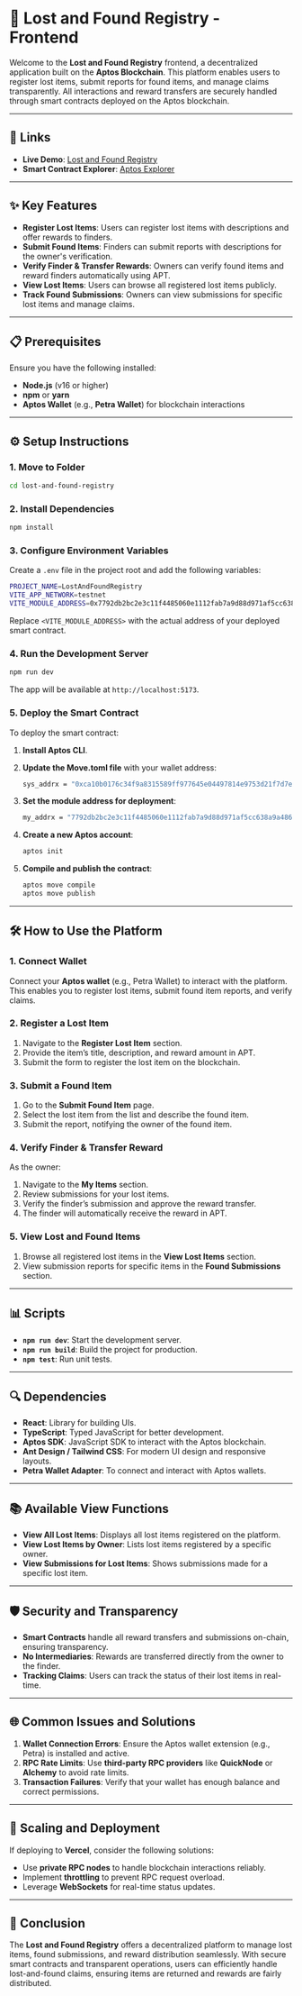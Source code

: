 # 🚀 Lost and Found Registry - Frontend

Welcome to the **Lost and Found Registry** frontend, a decentralized application built on the **Aptos Blockchain**. This platform enables users to register lost items, submit reports for found items, and manage claims transparently. All interactions and reward transfers are securely handled through smart contracts deployed on the Aptos blockchain.

---

## 🔗 Links

- **Live Demo**: [Lost and Found Registry](https://lost-and-found-registry.vercel.app/)
- **Smart Contract Explorer**: [Aptos Explorer](https://explorer.aptoslabs.com/account/0x7792db2bc2e3c11f4485060e1112fab7a9d88d971af5cc638a9a486d6fb7ca61/modules/code/LostAndFoundRegistry?network=testnet)

---

## ✨ Key Features

- **Register Lost Items**: Users can register lost items with descriptions and offer rewards to finders.
- **Submit Found Items**: Finders can submit reports with descriptions for the owner's verification.
- **Verify Finder & Transfer Rewards**: Owners can verify found items and reward finders automatically using APT.
- **View Lost Items**: Users can browse all registered lost items publicly.
- **Track Found Submissions**: Owners can view submissions for specific lost items and manage claims.

---

## 📋 Prerequisites

Ensure you have the following installed:

- **Node.js** (v16 or higher)
- **npm** or **yarn**
- **Aptos Wallet** (e.g., **Petra Wallet**) for blockchain interactions

---

## ⚙️ Setup Instructions

### 1. Move to Folder

```bash
cd lost-and-found-registry
```

### 2. Install Dependencies

```bash
npm install
```

### 3. Configure Environment Variables

Create a `.env` file in the project root and add the following variables:

```bash
PROJECT_NAME=LostAndFoundRegistry
VITE_APP_NETWORK=testnet
VITE_MODULE_ADDRESS=0x7792db2bc2e3c11f4485060e1112fab7a9d88d971af5cc638a9a486d6fb7ca61
```

Replace `<VITE_MODULE_ADDRESS>` with the actual address of your deployed smart contract.

### 4. Run the Development Server

```bash
npm run dev
```

The app will be available at `http://localhost:5173`.

### 5. Deploy the Smart Contract

To deploy the smart contract:

1. **Install Aptos CLI**.
2. **Update the Move.toml file** with your wallet address:

   ```bash
   sys_addrx = "0xca10b0176c34f9a8315589ff977645e04497814e9753d21f7d7e7c3d83aa7b57"
   ```

3. **Set the module address for deployment**:

   ```bash
   my_addrx = "7792db2bc2e3c11f4485060e1112fab7a9d88d971af5cc638a9a486d6fb7ca61"
   ```

4. **Create a new Aptos account**:

   ```bash
   aptos init
   ```

5. **Compile and publish the contract**:

   ```bash
   aptos move compile
   aptos move publish
   ```

---

## 🛠 How to Use the Platform

### 1. Connect Wallet

Connect your **Aptos wallet** (e.g., Petra Wallet) to interact with the platform. This enables you to register lost items, submit found item reports, and verify claims.

### 2. Register a Lost Item

1. Navigate to the **Register Lost Item** section.
2. Provide the item’s title, description, and reward amount in APT.
3. Submit the form to register the lost item on the blockchain.

### 3. Submit a Found Item

1. Go to the **Submit Found Item** page.
2. Select the lost item from the list and describe the found item.
3. Submit the report, notifying the owner of the found item.

### 4. Verify Finder & Transfer Reward

As the owner:

1. Navigate to the **My Items** section.
2. Review submissions for your lost items.
3. Verify the finder’s submission and approve the reward transfer.
4. The finder will automatically receive the reward in APT.

### 5. View Lost and Found Items

1. Browse all registered lost items in the **View Lost Items** section.
2. View submission reports for specific items in the **Found Submissions** section.

---

## 📊 Scripts

- **`npm run dev`**: Start the development server.
- **`npm run build`**: Build the project for production.
- **`npm test`**: Run unit tests.

---

## 🔍 Dependencies

- **React**: Library for building UIs.
- **TypeScript**: Typed JavaScript for better development.
- **Aptos SDK**: JavaScript SDK to interact with the Aptos blockchain.
- **Ant Design / Tailwind CSS**: For modern UI design and responsive layouts.
- **Petra Wallet Adapter**: To connect and interact with Aptos wallets.

---

## 📚 Available View Functions

- **View All Lost Items**: Displays all lost items registered on the platform.
- **View Lost Items by Owner**: Lists lost items registered by a specific owner.
- **View Submissions for Lost Items**: Shows submissions made for a specific lost item.

---

## 🛡 Security and Transparency

- **Smart Contracts** handle all reward transfers and submissions on-chain, ensuring transparency.
- **No Intermediaries**: Rewards are transferred directly from the owner to the finder.
- **Tracking Claims**: Users can track the status of their lost items in real-time.

---

## 🌐 Common Issues and Solutions

1. **Wallet Connection Errors**: Ensure the Aptos wallet extension (e.g., Petra) is installed and active.
2. **RPC Rate Limits**: Use **third-party RPC providers** like **QuickNode** or **Alchemy** to avoid rate limits.
3. **Transaction Failures**: Verify that your wallet has enough balance and correct permissions.

---

## 🚀 Scaling and Deployment

If deploying to **Vercel**, consider the following solutions:

- Use **private RPC nodes** to handle blockchain interactions reliably.
- Implement **throttling** to prevent RPC request overload.
- Leverage **WebSockets** for real-time status updates.

---

## 🎉 Conclusion

The **Lost and Found Registry** offers a decentralized platform to manage lost items, found submissions, and reward distribution seamlessly. With secure smart contracts and transparent operations, users can efficiently handle lost-and-found claims, ensuring items are returned and rewards are fairly distributed.
